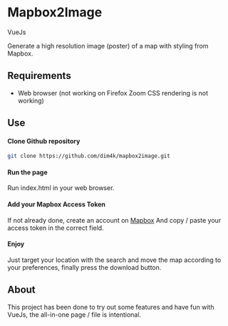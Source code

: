 Mapbox2Image
=====
<p>VueJs</p>
<p>Generate a high resolution image (poster) of a map with styling from Mapbox.</p>

Requirements
----
* Web browser (not working on Firefox Zoom CSS rendering is not working)

Use
----

#### Clone Github repository
```sh
git clone https://github.com/dim4k/mapbox2image.git
```

#### Run the page
Run index.html in your web browser.

#### Add your Mapbox Access Token
If not already done, create an account on [Mapbox](https://www.mapbox.com/)
And copy / paste your access token in the correct field.

#### Enjoy
Just target your location with the search and move the map according to your preferences, finally press the download button.

About
----
This project has been done to try out some features and have fun with VueJs, the all-in-one page / file is intentional.
